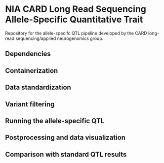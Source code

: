 # NIA CARD Long Read Sequencing Allele-Specific Quantitative Trait 
Repository for the allele-specifc QTL pipeline developed by the CARD long-read sequencing/applied neurogenomics group.
## Dependencies
## Containerization
## Data standardization
## Variant filtering
## Running the allele-specific QTL
## Postprocessing and data visualization
## Comparison with standard QTL results
